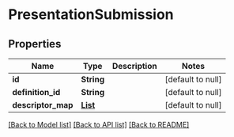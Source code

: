 # PresentationSubmission

## Properties

| Name               | Type                      | Description | Notes             |
| ------------------ | ------------------------- | ----------- | ----------------- |
| **id**             | **String**                |             | [default to null] |
| **definition_id**  | **String**                |             | [default to null] |
| **descriptor_map** | [**List**](Descriptor.md) |             | [default to null] |

[[Back to Model list]](../README.md#documentation-for-models) [[Back to API list]](../README.md#documentation-for-api-endpoints) [[Back to README]](../README.md)
